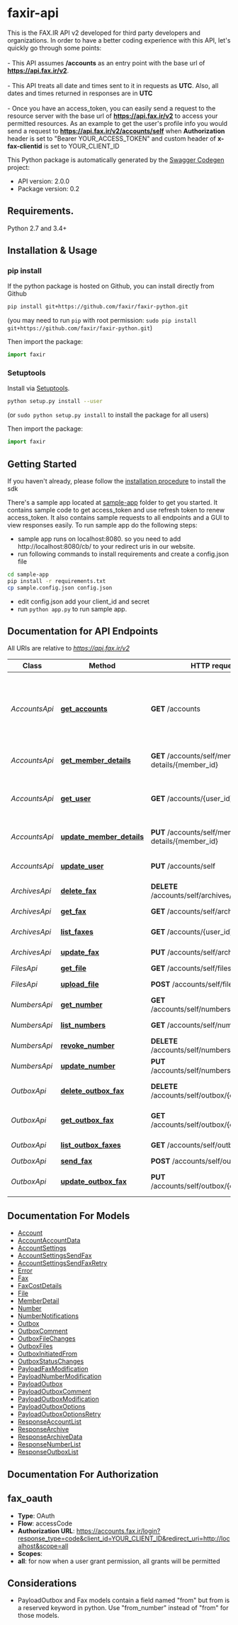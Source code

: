 # faxir-api
This is the FAX.IR API v2 developed for third party developers and organizations. In order to have a better coding experience with this API, let's quickly go through some points:<br /><br /> - This API assumes **/accounts** as an entry point with the base url of **https://api.fax.ir/v2**. <br /><br /> - This API treats all date and times sent to it in requests as **UTC**. Also, all dates and times returned in responses are in **UTC**<br /><br /> - Once you have an access_token, you can easily send a request to the resource server with the base url of **https://api.fax.ir/v2** to access your permitted resources. As an example to get the user's profile info you would send a request to **https://api.fax.ir/v2/accounts/self** when **Authorization** header is set to \"Bearer YOUR_ACCESS_TOKEN\" and custom header of **x-fax-clientid** is set to YOUR_CLIENT_ID

This Python package is automatically generated by the [Swagger Codegen](https://github.com/swagger-api/swagger-codegen) project:

- API version: 2.0.0
- Package version: 0.2

## Requirements.

Python 2.7 and 3.4+

## Installation & Usage
### pip install

If the python package is hosted on Github, you can install directly from Github

```sh
pip install git+https://github.com/faxir/faxir-python.git
```
(you may need to run `pip` with root permission: `sudo pip install git+https://github.com/faxir/faxir-python.git`)

Then import the package:
```python
import faxir 
```

### Setuptools

Install via [Setuptools](http://pypi.python.org/pypi/setuptools).

```sh
python setup.py install --user
```
(or `sudo python setup.py install` to install the package for all users)

Then import the package:
```python
import faxir
```

## Getting Started

If you haven't already, please follow the [installation procedure](#installation--usage) to install the sdk

There's a sample app located at [sample-app](sample-app/) folder to get you started. It contains sample code to get access_token and use refresh token to renew access_token. It also contains sample requests to all endpoints and a GUI to view responses easily. To run sample app do the following steps:
- sample app runs on localhost:8080. so you need to add http://localhost:8080/cb/ to your redirect uris in our website.
- run following commands to install requirements and create a config.json file

```sh
cd sample-app
pip install -r requirements.txt
cp sample.config.json config.json
```
- edit config.json add your client_id and secret
- run `python app.py` to run sample app.

## Documentation for API Endpoints

All URIs are relative to *https://api.fax.ir/v2*

Class | Method | HTTP request | Description
------------ | ------------- | ------------- | -------------
*AccountsApi* | [**get_accounts**](docs/AccountsApi.md#get_accounts) | **GET** /accounts | Get account information of all members of your corporate account
*AccountsApi* | [**get_member_details**](docs/AccountsApi.md#get_member_details) | **GET** /accounts/self/member-details/{member_id} | Get member details
*AccountsApi* | [**get_user**](docs/AccountsApi.md#get_user) | **GET** /accounts/{user_id} | Get account information for admin or member
*AccountsApi* | [**update_member_details**](docs/AccountsApi.md#update_member_details) | **PUT** /accounts/self/member-details/{member_id} | Modify member details
*AccountsApi* | [**update_user**](docs/AccountsApi.md#update_user) | **PUT** /accounts/self | Modify account information
*ArchivesApi* | [**delete_fax**](docs/ArchivesApi.md#delete_fax) | **DELETE** /accounts/self/archives/{fax_id} | Delete a fax
*ArchivesApi* | [**get_fax**](docs/ArchivesApi.md#get_fax) | **GET** /accounts/self/archives/{fax_id} | Get a fax record
*ArchivesApi* | [**list_faxes**](docs/ArchivesApi.md#list_faxes) | **GET** /accounts/{user_id}/archives | Get fax records
*ArchivesApi* | [**update_fax**](docs/ArchivesApi.md#update_fax) | **PUT** /accounts/self/archives/{fax_id} | Modify fax record
*FilesApi* | [**get_file**](docs/FilesApi.md#get_file) | **GET** /accounts/self/files/{fax_id} | get a file
*FilesApi* | [**upload_file**](docs/FilesApi.md#upload_file) | **POST** /accounts/self/files | upload a file
*NumbersApi* | [**get_number**](docs/NumbersApi.md#get_number) | **GET** /accounts/self/numbers/{number} | Get number information
*NumbersApi* | [**list_numbers**](docs/NumbersApi.md#list_numbers) | **GET** /accounts/self/numbers | Get your numbers
*NumbersApi* | [**revoke_number**](docs/NumbersApi.md#revoke_number) | **DELETE** /accounts/self/numbers/{number} | Revoke number
*NumbersApi* | [**update_number**](docs/NumbersApi.md#update_number) | **PUT** /accounts/self/numbers/{number} | Assign number
*OutboxApi* | [**delete_outbox_fax**](docs/OutboxApi.md#delete_outbox_fax) | **DELETE** /accounts/self/outbox/{outbox_fax_id} | Delete a fax from outbox
*OutboxApi* | [**get_outbox_fax**](docs/OutboxApi.md#get_outbox_fax) | **GET** /accounts/self/outbox/{outbox_fax_id} | Get an outbox record
*OutboxApi* | [**list_outbox_faxes**](docs/OutboxApi.md#list_outbox_faxes) | **GET** /accounts/self/outbox | Get outbox records
*OutboxApi* | [**send_fax**](docs/OutboxApi.md#send_fax) | **POST** /accounts/self/outbox | Send a fax
*OutboxApi* | [**update_outbox_fax**](docs/OutboxApi.md#update_outbox_fax) | **PUT** /accounts/self/outbox/{outbox_fax_id} | Modify a fax record in outbox


## Documentation For Models

 - [Account](docs/Account.md)
 - [AccountAccountData](docs/AccountAccountData.md)
 - [AccountSettings](docs/AccountSettings.md)
 - [AccountSettingsSendFax](docs/AccountSettingsSendFax.md)
 - [AccountSettingsSendFaxRetry](docs/AccountSettingsSendFaxRetry.md)
 - [Error](docs/Error.md)
 - [Fax](docs/Fax.md)
 - [FaxCostDetails](docs/FaxCostDetails.md)
 - [File](docs/File.md)
 - [MemberDetail](docs/MemberDetail.md)
 - [Number](docs/Number.md)
 - [NumberNotifications](docs/NumberNotifications.md)
 - [Outbox](docs/Outbox.md)
 - [OutboxComment](docs/OutboxComment.md)
 - [OutboxFileChanges](docs/OutboxFileChanges.md)
 - [OutboxFiles](docs/OutboxFiles.md)
 - [OutboxInitiatedFrom](docs/OutboxInitiatedFrom.md)
 - [OutboxStatusChanges](docs/OutboxStatusChanges.md)
 - [PayloadFaxModification](docs/PayloadFaxModification.md)
 - [PayloadNumberModification](docs/PayloadNumberModification.md)
 - [PayloadOutbox](docs/PayloadOutbox.md)
 - [PayloadOutboxComment](docs/PayloadOutboxComment.md)
 - [PayloadOutboxModification](docs/PayloadOutboxModification.md)
 - [PayloadOutboxOptions](docs/PayloadOutboxOptions.md)
 - [PayloadOutboxOptionsRetry](docs/PayloadOutboxOptionsRetry.md)
 - [ResponseAccountList](docs/ResponseAccountList.md)
 - [ResponseArchive](docs/ResponseArchive.md)
 - [ResponseArchiveData](docs/ResponseArchiveData.md)
 - [ResponseNumberList](docs/ResponseNumberList.md)
 - [ResponseOutboxList](docs/ResponseOutboxList.md)


## Documentation For Authorization


## fax_oauth

- **Type**: OAuth
- **Flow**: accessCode
- **Authorization URL**: https://accounts.fax.ir/login?response_type=code&client_id=YOUR_CLIENT_ID&redirect_uri=http://localhost&scope=all
- **Scopes**: 
 - **all**: for now when a user grant permission, all grants will be permitted


## Considerations
- PayloadOutbox and Fax models contain a field named "from" but from is a reserved keyword in python. Use "from_number" instead of "from" for those models.



